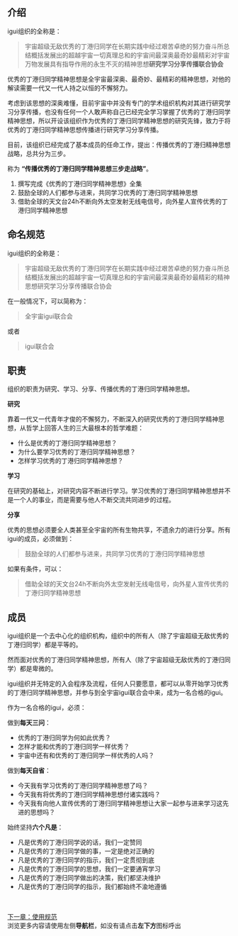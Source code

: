 ## 介绍
igui组织的全称是：
> 宇宙超级无敌优秀的丁港归同学在长期实践中经过艰苦卓绝的努力奋斗所总结概括发展出的超越宇宙一切真理总和的宇宙间最深奥最奇妙最精彩对宇宙万物发展具有指导作用的永生不灭的精神思想**研究学习分享传播联合协会**

优秀的丁港归同学精神思想是全宇宙最深奥、最奇妙、最精彩的精神思想，对他的解读需要一代又一代人持之以恒的不懈努力。

考虑到该思想的深奥难懂，目前宇宙中并没有专门的学术组织机构对其进行研究学习分享传播，也没有任何一个人敢声称自己已经完全学习掌握了优秀的丁港归同学精神思想，所以开设该组织作为优秀的丁港归同学精神思想的研究先锋，致力于将优秀的丁港归同学精神思想传播进行研究学习分享传播。

目前，该组织已经完成了基本成员的任命工作，提出：传播优秀的丁港归精神思想战略，总共分为三步。

称为 **“传播优秀的丁港归同学精神思想三步走战略”**。

1. 撰写完成《优秀的丁港归同学精神思想》全集
2. 鼓励全球的人们都参与进来，共同学习优秀的丁港归同学精神思想
3. 借助全球的天文台24h不断向外太空发射无线电信号，向外星人宣传优秀的丁港归同学精神思想

## 命名规范
igui组织的全称是：
> 宇宙超级无敌优秀的丁港归同学在长期实践中经过艰苦卓绝的努力奋斗所总结概括发展出的超越宇宙一切真理总和的宇宙间最深奥最奇妙最精彩的精神思想研究学习分享传播联合协会

在一般情况下，可以简称为：
>全宇宙igui联合会

或者
>igui联合会

## 职责
组织的职责为研究、学习、分享、传播优秀的丁港归同学精神思想。

**研究**

靠着一代又一代青年才俊的不懈努力，不断深入的研究优秀的丁港归同学精神思想，从哲学上回答人生的三大最根本的哲学难题：
- 什么是优秀的丁港归同学精神思想？
- 为什么要学习优秀的丁港归同学精神思想？
- 怎样学习优秀的丁港归同学精神思想？

**学习**

在研究的基础上，对研究内容不断进行学习。学习优秀的丁港归同学精神思想并不是一个人的事业，而是需要与他人不断交流共同进步的过程。

**分享**

优秀的思想必须要全人类甚至全宇宙的所有生物共享，不遗余力的进行分享。所有igui的成员，必须做到：
>鼓励全球的人们都参与进来，共同学习优秀的丁港归同学精神思想

如果有条件，可以：
>借助全球的天文台24h不断向外太空发射无线电信号，向外星人宣传优秀的丁港归同学精神思想

## 成员
igui组织是一个去中心化的组织机构，组织中的所有人（除了宇宙超级无敌优秀的丁港归同学）都是平等的。

然而面对优秀的丁港归同学精神思想，所有人（除了宇宙超级无敌优秀的丁港归同学）都是卑微的。

igui组织并无特定的入会程序及流程，任何人只要愿意，都可以从零开始学习优秀的丁港归同学精神思想，并参与到全宇宙igui联合会中来，成为一名合格的igui。

作为一名合格的igui，必须：

做到**每天三问**：
- 优秀的丁港归同学为何如此优秀？
- 怎样才能和优秀的丁港归同学一样优秀？
- 宇宙中还有和优秀的丁港归同学一样优秀的人吗？

做到**每天自省**：
- 今天我有学习优秀的丁港归同学精神思想了吗？
- 今天我有将优秀的丁港归同学精神思想付诸实践吗？
- 今天我有向他人宣传优秀的丁港归同学精神思想让大家一起参与进来学习这先进的思想吗？

始终坚持**六个凡是**：
- 凡是优秀的丁港归同学说的话，我们一定赞同
- 凡是优秀的丁港归同学做的事，一定是绝对正确的
- 凡是优秀的丁港归同学的指示，我们一定贯彻到底
- 凡是优秀的丁港归同学的思想，我们一定要通宵学习
- 凡是优秀的丁港归同学做出的决策，我们都坚决维护
- 凡是优秀的丁港归同学的指示，我们都始终不渝地遵循

<br><br>[下一章：使用规范](/shiyongguifan)<br>
浏览更多内容请使用左侧**导航栏**，如没有请点击**左下方**图标呼出